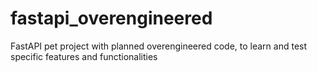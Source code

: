 # fastapi_overengineered
FastAPI pet project with planned overengineered code, to learn and test specific features and functionalities
